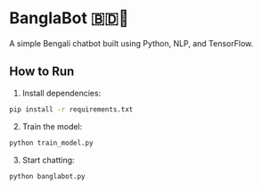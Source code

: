 # BanglaBot 🇧🇩🤖
A simple Bengali chatbot built using Python, NLP, and TensorFlow.

## How to Run

1. Install dependencies:
```bash
pip install -r requirements.txt
```

2. Train the model:
```bash
python train_model.py
```

3. Start chatting:
```bash
python banglabot.py
```
